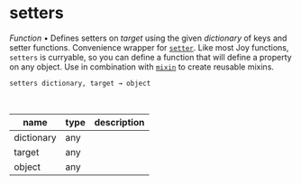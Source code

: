 # setters

_Function_ &bull; Defines setters on _target_ using the given _dictionary_ of keys and setter functions. Convenience wrapper for [`setter`](#setter). Like most Joy functions, `setters` is curryable, so you can define a function that will define a property on any object. Use in combination with [`mixin`](#mixin) to create reusable mixins.

<pre><code>setters dictionary, target &rarr; object</code></pre>
<br>

| name | type | description |
|------|------|-------------|
|dictionary|any||
|target|any||
|object|any||


